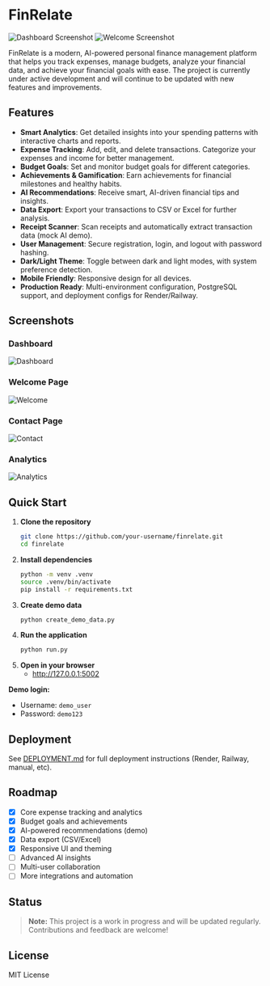 # FinRelate

![Dashboard Screenshot](img/FinRelate%20Dashboard.png)
![Welcome Screenshot](img/FinRelate%20Logo.jpg)

FinRelate is a modern, AI-powered personal finance management platform that helps you track expenses, manage budgets, analyze your financial data, and achieve your financial goals with ease. The project is currently under active development and will continue to be updated with new features and improvements.

## Features

- **Smart Analytics**: Get detailed insights into your spending patterns with interactive charts and reports.
- **Expense Tracking**: Add, edit, and delete transactions. Categorize your expenses and income for better management.
- **Budget Goals**: Set and monitor budget goals for different categories.
- **Achievements & Gamification**: Earn achievements for financial milestones and healthy habits.
- **AI Recommendations**: Receive smart, AI-driven financial tips and insights.
- **Data Export**: Export your transactions to CSV or Excel for further analysis.
- **Receipt Scanner**: Scan receipts and automatically extract transaction data (mock AI demo).
- **User Management**: Secure registration, login, and logout with password hashing.
- **Dark/Light Theme**: Toggle between dark and light modes, with system preference detection.
- **Mobile Friendly**: Responsive design for all devices.
- **Production Ready**: Multi-environment configuration, PostgreSQL support, and deployment configs for Render/Railway.

## Screenshots

### Dashboard
![Dashboard](img/FinRelate%20Dashboard.png)

### Welcome Page
![Welcome](img/FinRelate%20Logo.jpg)

### Contact Page
![Contact](img/Footer.png)

### Analytics
![Analytics](img/Chart%20Cards.png)

## Quick Start

1. **Clone the repository**
   ```bash
   git clone https://github.com/your-username/finrelate.git
   cd finrelate
   ```
2. **Install dependencies**
   ```bash
   python -m venv .venv
   source .venv/bin/activate
   pip install -r requirements.txt
   ```
3. **Create demo data**
   ```bash
   python create_demo_data.py
   ```
4. **Run the application**
   ```bash
   python run.py
   ```
5. **Open in your browser**
   - http://127.0.0.1:5002

**Demo login:**
- Username: `demo_user`
- Password: `demo123`

## Deployment

See [DEPLOYMENT.md](DEPLOYMENT.md) for full deployment instructions (Render, Railway, manual, etc).

## Roadmap
- [x] Core expense tracking and analytics
- [x] Budget goals and achievements
- [x] AI-powered recommendations (demo)
- [x] Data export (CSV/Excel)
- [x] Responsive UI and theming
- [ ] Advanced AI insights
- [ ] Multi-user collaboration
- [ ] More integrations and automation

## Status

> **Note:** This project is a work in progress and will be updated regularly. Contributions and feedback are welcome!

## License

MIT License
